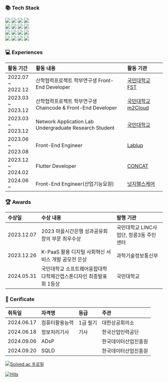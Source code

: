 <h3>📚 Tech Stack</h3>
 <p>
  <img src="https://img.shields.io/badge/html5-E34F26?style=for-the-badge&logo=html5&logoColor=white">
  <img src="https://img.shields.io/badge/css3-1572B6?style=for-the-badge&logo=css3&logoColor=white">
  <img src="https://img.shields.io/badge/Javascript-F7DF1E?style=for-the-badge&logo=javascript&logoColor=white">
  <img src="https://img.shields.io/badge/typescript-3178C6?style=for-the-badge&logo=typescript&logoColor=white">
  <br />
  <img src="https://img.shields.io/badge/react-61DAFB?style=for-the-badge&logo=react&logoColor=white">
  <img src="https://img.shields.io/badge/c++-00599C?style=for-the-badge&logo=c++&logoColor=white">
  <img src="https://img.shields.io/badge/python-3776AB?style=for-the-badge&logo=python&logoColor=white">
  <img src="https://img.shields.io/badge/netlify-00C7B7?style=for-the-badge&logo=netlify&logoColor=white">
  <br />
  <img src="https://img.shields.io/badge/flutter-02569B?style=for-the-badge&logo=flutter&logoColor=white">
  <img src="https://img.shields.io/badge/dart-0175C2?style=for-the-badge&logo=dart&logoColor=white">
  <img src="https://img.shields.io/badge/getx-8A2BE2?style=for-the-badge&logo=getx&logoColor=white">
  <img src="https://img.shields.io/badge/next.js-000000?style=for-the-badge&logo=next.js&logoColor=white">
  <br />
  <img src="https://img.shields.io/badge/styledcomponents-DB7093?style=for-the-badge&logo=styledcomponents&logoColor=white">
  <img src="https://img.shields.io/badge/tailwindcss-06B6D4?style=for-the-badge&logo=tailwindcss&logoColor=white">   <img src="https://img.shields.io/badge/axios-5A29E4?style=for-the-badge&logo=axios&logoColor=white">
  <img src="https://img.shields.io/badge/recoil-3578E5?style=for-the-badge&logo=recoil&logoColor=white">
  
 </p>

<h3>💻 Experiences</h3>

 |활동 기간|활동 내용|활동 기관|
|:---|:---|:---|
|2022.07 ~ <br>2022.12|산학협력프로젝트 학부연구생 Front-End Developer|[국민대학교](https://www.kookmin.ac.kr/user/index.do) [FST](http://www.fstc.co.kr/kr/)|
|2023.03 ~ <br>2023.12|산학협력프로젝트 학부연구생 Chaincode & Front-End Developer|[국민대학교](https://cs.kookmin.ac.kr/research/laboratory) [m2Cloud](https://www.m2cloud.kr/)|
|2023.03 ~ <br>2023.12|Network Application Lab Undergraduate Research Student|[국민대학교](https://cs.kookmin.ac.kr/research/laboratory)|
|2023.06 ~ <br>2023.08|Front-End Engineer|[Lablup](https://www.lablup.com/)|
|2023.12 ~ <br>2024.02|Flutter Developer|[CONCAT](https://concat.kr/)|
|2024.06 ~ <br>|Front-End Engineer(산업기능요원)|[넛지헬스케어](https://cashwalk.com/)|
 

<h3>🏆 Awards</h3>

 |수상일|수상 내용|발행 기관|
|:---|:---|:---|
|2023.12.07|2023 마을시간은행 성과공유회 창의 부문 최우수상|국민대학교 LINC사업단, 정릉3동 주민센터|
|2023.12.26|K-PaaS 활용 디지털 사회혁신 서비스 개발 공모전 은상|과학기술정보통신부|
|2024.05.31|국민대학교 소프트웨어융합대학 다학제간캡스톤디자인 최종발표회 1등상|국민대학교|

<h3>🪪 Cerificate</h3>

 |취득일|자격명|등급|주관|
|:---|:---|:---|:---|
|2024.06.17|컴퓨터활용능력|1급 필기|대한상공회의소|
|2024.06.18|정보처리기사|기사|한국산업인력공단|
|2024.09.06|ADsP||한국데이터산업진흥원|
|2024.09.20|SQLD||한국데이터산업진흥원|

[![Solved.ac 프로필](http://mazassumnida.wtf/api/v2/generate_badge?boj=chjwoo123)](https://solved.ac/chjwoo123)

[![Hits](https://hits.seeyoufarm.com/api/count/incr/badge.svg?url=https%3A%2F%2Fgithub.com%2FChoi-Jiwon-38&count_bg=%23000000&title_bg=%23000000&icon=github.svg&icon_color=%23E7E7E7&title=hits&edge_flat=false)](https://hits.seeyoufarm.com)
